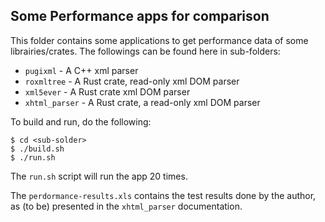 ## Some Performance apps for comparison

This folder contains some applications to get performance data of some librairies/crates. The followings can be found here in sub-folders:

- `pugixml` - A C++ xml parser
- `roxmltree` - A Rust crate, read-only xml DOM parser
- `xml5ever` - A Rust crate xml DOM parser
- `xhtml_parser` - A Rust crate, a read-only xml DOM parser

To build and run, do the following:

```
$ cd <sub-solder>
$ ./build.sh
$ ./run.sh
```

The `run.sh` script will run the app 20 times.

The `perdormance-results.xls` contains the test results done by the author, as (to be) presented in the `xhtml_parser` documentation.